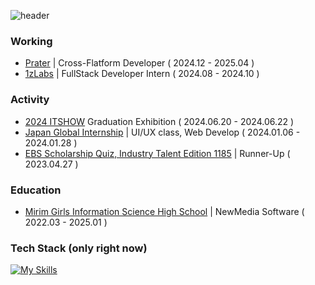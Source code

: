 ![header](https://capsule-render.vercel.app/api?type=cylinder&color=141827&height=70&section=header&text=KimHyunji&fontSize=20&fontColor=ffffff)

### Working
- [Prater](https://prater.co.kr/) | Cross-Flatform Developer ( 2024.12 - 2025.04 )
- [1zLabs](https://1zlabs.com/) | FullStack Developer Intern ( 2024.08 - 2024.10 )

### Activity
- [2024 ITSHOW](https://www.e-mirim.hs.kr/main.do) Graduation Exhibition ( 2024.06.20 - 2024.06.22 )
- [Japan Global Internship](https://www.e-mirim.hs.kr/main.do) | UI/UX class, Web Develop ( 2024.01.06 - 2024.01.28 )
- [EBS Scholarship Quiz, Industry Talent Edition 1185](https://home.ebs.co.kr/janghakquiz/board/18/10092926/view/30000169975?c.page=2&startPage=20&hmpMnuId=101&sortType=&searchCondition=&searchConditionValue=0&sortTypeValue=0&searchKeywordValue=0&searchKeyword=&bbsId=10092926&) | Runner-Up ( 2023.04.27 )


### Education
- [Mirim Girls Information Science High School](https://www.e-mirim.hs.kr/main.do) | NewMedia Software ( 2022.03 - 2025.01 )

### Tech Stack (only right now)
[![My Skills](https://skillicons.dev/icons?i=flutter,next,tailwind,raspberrypi)](https://skillicons.dev)


